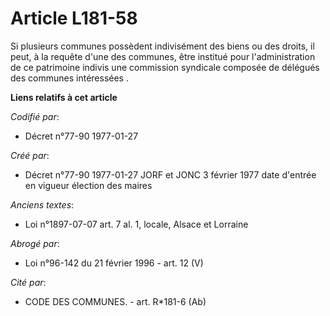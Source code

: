 # Article L181-58

Si plusieurs communes possèdent indivisément des biens ou des droits, il peut, à la requête d'une des communes, être institué
pour l'administration de ce patrimoine indivis une commission syndicale composée de délégués des communes intéressées   .

**Liens relatifs à cet article**

_Codifié par_:

  - Décret n°77-90 1977-01-27

_Créé par_:

  - Décret n°77-90 1977-01-27 JORF et JONC 3 février 1977 date d'entrée en vigueur élection des maires

_Anciens textes_:

  - Loi n°1897-07-07 art. 7 al. 1, locale, Alsace et Lorraine

_Abrogé par_:

  - Loi n°96-142 du 21 février 1996 - art. 12 (V)

_Cité par_:

  - CODE DES COMMUNES. - art. R*181-6 (Ab)
